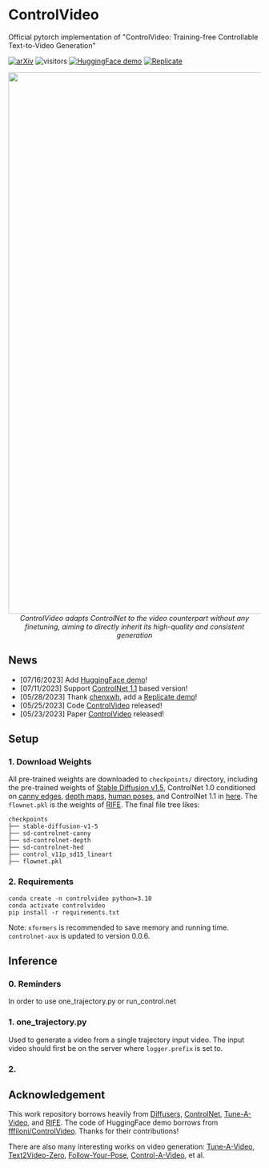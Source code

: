 # ControlVideo

Official pytorch implementation of "ControlVideo: Training-free Controllable Text-to-Video Generation"

[![arXiv](https://img.shields.io/badge/arXiv-2305.13077-b31b1b.svg)](https://arxiv.org/abs/2305.13077)
![visitors](https://visitor-badge.laobi.icu/badge?page_id=YBYBZhang/ControlVideo)
[![HuggingFace demo](https://img.shields.io/badge/%F0%9F%A4%97%20Hugging%20Face-Spaces-blue)](https://huggingface.co/spaces/Yabo/ControlVideo)
[![Replicate](https://replicate.com/cjwbw/controlvideo/badge)](https://replicate.com/cjwbw/controlvideo) 

<p align="center">
<img src="assets/overview.png" width="1080px"/> 
<br>
<em>ControlVideo adapts ControlNet to the video counterpart without any finetuning, aiming to directly inherit its high-quality and consistent generation </em>
</p>

## News
* [07/16/2023] Add [HuggingFace demo](https://huggingface.co/spaces/Yabo/ControlVideo)!
* [07/11/2023] Support [ControlNet 1.1](https://github.com/lllyasviel/ControlNet-v1-1-nightly) based version! 
* [05/28/2023] Thank [chenxwh](https://github.com/chenxwh), add a [Replicate demo](https://replicate.com/cjwbw/controlvideo)!
* [05/25/2023] Code [ControlVideo](https://github.com/YBYBZhang/ControlVideo/) released!
* [05/23/2023] Paper [ControlVideo](https://arxiv.org/abs/2305.13077) released!

## Setup

### 1. Download Weights
All pre-trained weights are downloaded to `checkpoints/` directory, including the pre-trained weights of [Stable Diffusion v1.5](https://huggingface.co/runwayml/stable-diffusion-v1-5), ControlNet 1.0 conditioned on [canny edges](https://huggingface.co/lllyasviel/sd-controlnet-canny), [depth maps](https://huggingface.co/lllyasviel/sd-controlnet-depth), [human poses](https://huggingface.co/lllyasviel/sd-controlnet-openpose), and ControlNet 1.1 in [here](https://huggingface.co/lllyasviel). 
The `flownet.pkl` is the weights of [RIFE](https://github.com/megvii-research/ECCV2022-RIFE).
The final file tree likes:

```none
checkpoints
├── stable-diffusion-v1-5
├── sd-controlnet-canny
├── sd-controlnet-depth
├── sd-controlnet-hed
├── control_v11p_sd15_lineart
├── flownet.pkl
```
### 2. Requirements

```shell
conda create -n controlvideo python=3.10
conda activate controlvideo
pip install -r requirements.txt
```
Note: `xformers` is recommended to save memory and running time. `controlnet-aux` is updated to version 0.0.6.

## Inference

### 0. Reminders
In order to use one_trajectory.py or run_control.net

### 1. one_trajectory.py
Used to generate a video from a single trajectory input video. The input video should first be on the server where `logger.prefix` is set to.

### 2. 

## Acknowledgement
This work repository borrows heavily from [Diffusers](https://github.com/huggingface/diffusers), [ControlNet](https://github.com/lllyasviel/ControlNet), [Tune-A-Video](https://github.com/showlab/Tune-A-Video), and [RIFE](https://github.com/megvii-research/ECCV2022-RIFE).
The code of HuggingFace demo borrows from [fffiloni/ControlVideo](https://huggingface.co/spaces/fffiloni/ControlVideo).
Thanks for their contributions!

There are also many interesting works on video generation: [Tune-A-Video](https://github.com/showlab/Tune-A-Video), [Text2Video-Zero](https://github.com/Picsart-AI-Research/Text2Video-Zero), [Follow-Your-Pose](https://github.com/mayuelala/FollowYourPose), [Control-A-Video](https://github.com/Weifeng-Chen/control-a-video), et al.
